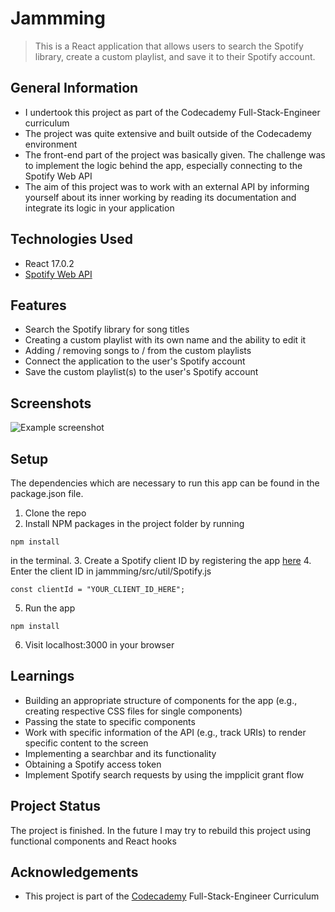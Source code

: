 # Jammming
> This is a React application that allows users to search the Spotify library, create a custom playlist, and save it to their Spotify account.



## General Information
- I undertook this project as part of the Codecademy Full-Stack-Engineer curriculum
- The project was quite extensive and built outside of the Codecademy environment
- The front-end part of the project was basically given. The challenge was to implement the logic behind the app, especially connecting to the Spotify Web API
- The aim of this project was to work with an external API by informing yourself about its inner working by reading its documentation and integrate its logic in your application



## Technologies Used
- React 17.0.2
- [Spotify Web API](https://developer.spotify.com/documentation/web-api/)



## Features
- Search the Spotify library for song titles 
- Creating a custom playlist with its own name and the ability to edit it
- Adding / removing songs to / from the custom playlists
- Connect the application to the user's Spotify account
- Save the custom playlist(s) to the user's Spotify account



## Screenshots
![Example screenshot](https://i.ibb.co/GpCmDzy/jammming-screenshot.jpg)



## Setup
The dependencies which are necessary to run this app can be found in the package.json file.

1. Clone the repo
2. Install NPM packages in the project folder by running
```
npm install
```
in the terminal.
3. Create a Spotify client ID by registering the app [here](https://developer.spotify.com/dashboard/)
4. Enter the client ID in jammming/src/util/Spotify.js
```
const clientId = "YOUR_CLIENT_ID_HERE";
```
5. Run the app 
```
npm install
```
6. Visit localhost:3000 in your browser



## Learnings
- Building an appropriate structure of components for the app (e.g., creating respective CSS files for single components)
- Passing the state to specific components
- Work with specific information of the API (e.g., track URIs) to render specific content to the screen
- Implementing a searchbar and its functionality
- Obtaining a Spotify access token
- Implement Spotify search requests by using the impplicit grant flow



## Project Status
The project is finished. In the future I may try to rebuild this project using functional components and React hooks



## Acknowledgements
- This project is part of the [Codecademy](https://www.codecademy.com/) Full-Stack-Engineer Curriculum



